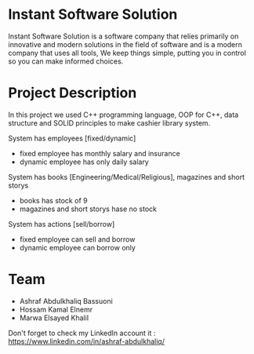 # Instant Software Solution
Instant Software Solution is a software company that relies primarily on innovative and modern solutions in the field of software and is a modern company that uses all tools, We keep things simple, putting you in control so you can make informed choices.

# Project Description
In this project we used C++ programming language, OOP for C++, data structure and SOLID principles to make cashier library system.

System has employees [fixed/dynamic]
- fixed employee has monthly salary and insurance
- dynamic employee has only daily salary

System has books [Engineering/Medical/Religious], magazines and short storys
- books has stock of 9
- magazines and short storys hase no stock

System has actions [sell/borrow]
- fixed employee can sell and borrow
- dynamic employee can borrow only

# Team 
- Ashraf Abdulkhaliq Bassuoni
- Hossam Kamal Elnemr
- Marwa Elsayed Khalil

Don't forget to check my LinkedIn account it : https://www.linkedin.com/in/ashraf-abdulkhaliq/
